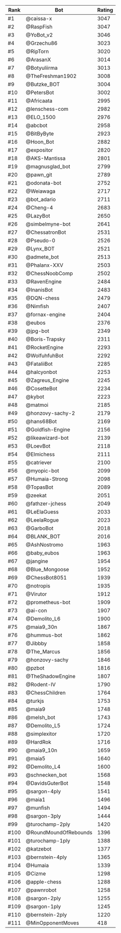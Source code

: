 Rank|Bot|Rating
---|---|---
#1|@caissa-x|3047
#2|@RaspFish|3047
#3|@YoBot_v2|3046
#4|@Grzechu86|3023
#5|@RipTorn|3020
#6|@ArasanX|3014
#7|@Botyuliirma|3013
#8|@TheFreshman1902|3008
#9|@Butzke_BOT|3004
#10|@PetersBot|3002
#11|@Africaata|2995
#12|@lenschess-com|2982
#13|@ELO_1500|2976
#14|@abcbot|2958
#15|@BitByByte|2923
#16|@Hoon_Bot|2882
#17|@expositor|2820
#18|@AKS-Mantissa|2801
#19|@magnusglad_bot|2799
#20|@pawn_git|2789
#21|@odonata-bot|2752
#22|@Weiawaga|2717
#23|@bot_adario|2711
#24|@Cheng-4|2683
#25|@LazyBot|2650
#26|@simbelmyne-bot|2641
#27|@ChessatronBot|2531
#28|@Pseudo-0|2526
#29|@Lynx_BOT|2521
#30|@admete_bot|2513
#31|@Phalanx-XXV|2503
#32|@ChessNoobComp|2502
#33|@RavenEngine|2484
#34|@InanisBot|2483
#35|@DQN-chess|2479
#36|@Nimfish|2407
#37|@fornax-engine|2404
#38|@eubos|2376
#39|@jpg-bot|2349
#40|@Boris-Trapsky|2311
#41|@RocketEngine|2293
#42|@WolfuhfuhBot|2292
#43|@FataliiBot|2285
#44|@halcyonbot|2253
#45|@Zagreus_Engine|2245
#46|@CosetteBot|2234
#47|@kybot|2223
#48|@matmoi|2185
#49|@honzovy-sachy-2|2179
#50|@hans68Bot|2169
#51|@Goldfish-Engine|2156
#52|@likeawizard-bot|2139
#53|@LoevBot|2118
#54|@Elmichess|2111
#55|@catriever|2100
#56|@myopic-bot|2099
#57|@Humaia-Strong|2098
#58|@TopasBot|2089
#59|@zeekat|2051
#60|@fathzer-jchess|2049
#61|@LeElaGuess|2033
#62|@LeelaRogue|2023
#63|@GarboBot|2018
#64|@BLANK_BOT|2016
#65|@AshNostromo|1963
#66|@baby_eubos|1963
#67|@jangine|1954
#68|@Blue_Mongoose|1952
#69|@ChessBot8051|1939
#70|@notropis|1935
#71|@Virutor|1912
#72|@prometheus-bot|1909
#73|@ai-con|1907
#74|@Demolito_L6|1900
#75|@maia9_30n|1867
#76|@hummus-bot|1862
#77|@Jibbby|1858
#78|@The_Marcus|1856
#79|@honzovy-sachy|1846
#80|@pzbot|1816
#81|@TheShadowEngine|1807
#82|@Rodent-IV|1790
#83|@ChessChildren|1764
#84|@turkjs|1753
#85|@maia9|1748
#86|@melsh_bot|1743
#87|@Demolito_L5|1724
#88|@simplexitor|1720
#89|@HardRok|1716
#90|@maia9_10n|1659
#91|@maia5|1640
#92|@Demolito_L4|1600
#93|@schnecken_bot|1568
#94|@DavidsGuterBot|1548
#95|@sargon-4ply|1541
#96|@maia1|1496
#97|@munfish|1494
#98|@sargon-3ply|1444
#99|@turochamp-2ply|1420
#100|@RoundMoundOfRebounds|1396
#101|@turochamp-1ply|1388
#102|@katzebot|1377
#103|@bernstein-4ply|1365
#104|@Humaia|1339
#105|@Cizme|1298
#106|@apple-chess|1288
#107|@pawnrobot|1258
#108|@sargon-2ply|1255
#109|@sargon-1ply|1245
#110|@bernstein-2ply|1220
#111|@MinOpponentMoves|418
